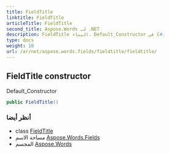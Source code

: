 ```yaml
---
title: FieldTitle
linktitle: FieldTitle
articleTitle: FieldTitle
second_title: Aspose.Words لـ .NET
description: FieldTitle البناء. Default_Constructor في C#.
type: docs
weight: 10
url: /ar/net/aspose.words.fields/fieldtitle/fieldtitle/
---
```

## FieldTitle constructor

Default_Constructor

```csharp
public FieldTitle()
```

### أنظر أيضا

* class [FieldTitle](../)
* مساحة الاسم [Aspose.Words.Fields](../../../aspose.words.fields/)
* المجسم [Aspose.Words](../../../)
